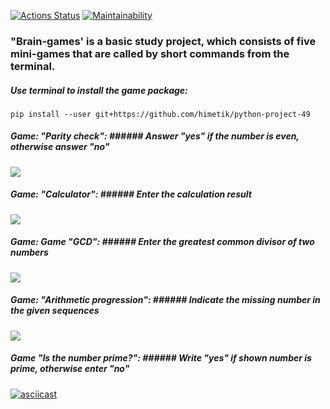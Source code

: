 [![Actions Status](https://github.com/himetik/python-project-49/actions/workflows/hexlet-check.yml/badge.svg)](https://github.com/himetik/python-project-49/actions) [![Maintainability](https://api.codeclimate.com/v1/badges/51c00a674417745f35b0/maintainability)](https://codeclimate.com/github/himetik/python-project-49/maintainability)


### "Brain-games' is a basic study project, which consists of five mini-games that are called by short commands from the terminal.


##### Use terminal to install the game package:
```
pip install --user git+https://github.com/himetik/python-project-49
```

##### Game: "Parity check": ###### Answer "yes" if the number is even, otherwise answer "no"
[![](https://asciinema.org/a/661904.svg)](https://asciinema.org/a/661904)


##### Game: "Calculator": ###### Enter the calculation result
[![](https://asciinema.org/a/661907.svg)](https://asciinema.org/a/661907)


##### Game: Game "GCD": ###### Enter the greatest common divisor of two numbers
[![](https://asciinema.org/a/V01GRHc2whocERZ0dDwlB1JV6.svg)](https://asciinema.org/a/V01GRHc2whocERZ0dDwlB1JV6)


##### Game: "Arithmetic progression": ###### Indicate the missing number in the given sequences
[![](https://asciinema.org/a/661912.svg)](https://asciinema.org/a/661912)


##### Game "Is the number prime?": ###### Write "yes" if shown number is prime, otherwise enter "no"
[![asciicast](https://asciinema.org/a/661915.svg)](https://asciinema.org/a/661915)

